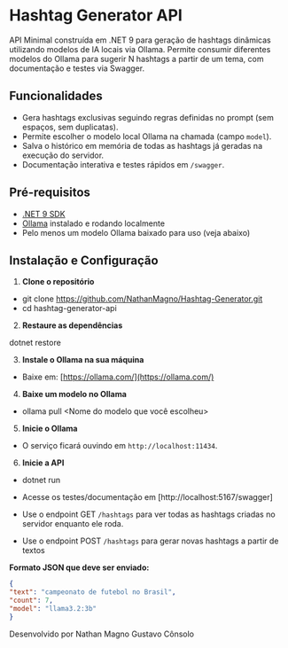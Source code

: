 # Hashtag Generator API

API Minimal construída em .NET 9 para geração de hashtags dinâmicas utilizando modelos de IA locais via Ollama. Permite consumir diferentes modelos do Ollama para sugerir N hashtags a partir de um tema, com documentação e testes via Swagger.

## Funcionalidades

- Gera hashtags exclusivas seguindo regras definidas no prompt (sem espaços, sem duplicatas).
- Permite escolher o modelo local Ollama na chamada (campo `model`).
- Salva o histórico em memória de todas as hashtags já geradas na execução do servidor.
- Documentação interativa e testes rápidos em `/swagger`.

## Pré-requisitos

- [.NET 9 SDK](https://dotnet.microsoft.com/download)
- [Ollama](https://ollama.com/) instalado e rodando localmente  
- Pelo menos um modelo Ollama baixado para uso (veja abaixo)

## Instalação e Configuração

1. **Clone o repositório**

- git clone https://github.com/NathanMagno/Hashtag-Generator.git
- cd hashtag-generator-api


2. **Restaure as dependências**

dotnet restore

3. **Instale o Ollama na sua máquina**
- Baixe em: [https://ollama.com/](https://ollama.com/)

4. **Baixe um modelo no Ollama**

- ollama pull <Nome do modelo que você escolheu>

5. **Inicie o Ollama**

- O serviço ficará ouvindo em `http://localhost:11434`.

6. **Inicie a API**

- dotnet run

- Acesse os testes/documentação em [http://localhost:5167/swagger]

- Use o endpoint GET `/hashtags` para ver todas as hashtags criadas no servidor enquanto ele roda.

- Use o endpoint POST `/hashtags` para gerar novas hashtags a partir de textos

**Formato JSON que deve ser enviado:**
~~~json
{
"text": "campeonato de futebol no Brasil",
"count": 7,
"model": "llama3.2:3b"
}
~~~

Desenvolvido por Nathan Magno Gustavo Cônsolo
